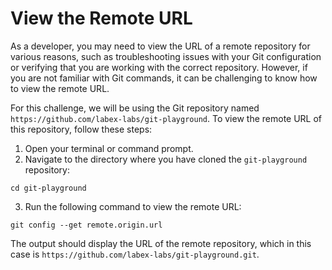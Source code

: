 # View the Remote URL

As a developer, you may need to view the URL of a remote repository for various reasons, such as troubleshooting issues with your Git configuration or verifying that you are working with the correct repository. However, if you are not familiar with Git commands, it can be challenging to know how to view the remote URL.

For this challenge, we will be using the Git repository named `https://github.com/labex-labs/git-playground`. To view the remote URL of this repository, follow these steps:

1. Open your terminal or command prompt.
2. Navigate to the directory where you have cloned the `git-playground` repository:
```shell
cd git-playground
```
3. Run the following command to view the remote URL:
```shell
git config --get remote.origin.url
```

The output should display the URL of the remote repository, which in this case is `https://github.com/labex-labs/git-playground.git`.
